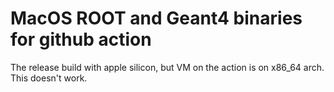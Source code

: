 # MacOS ROOT and Geant4 binaries for github action

The release build with apple silicon, but VM on the action is on x86_64 arch.
This doesn't work.
